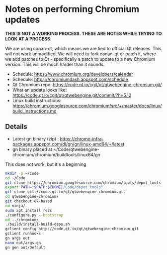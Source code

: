 # Notes on performing Chromium updates

**THIS IS NOT A WORKING PROCESS. THESE ARE NOTES WHILE TRYING TO LOOK AT A PROCESS.**

We are using conan-qt, which means we are tied to official Qt releases. This will not work unmodified. We will need to fork conan-qt or patch it, where we add patches to Qt - specifically a patch to update to a new Chromium version. This will be much harder than it sounds.

* Schedule: https://www.chromium.org/developers/calendar
* Schedule: https://chromiumdash.appspot.com/schedule
* Qt Chromium repo: https://code.qt.io/cgit/qt/qtwebengine-chromium.git/
* What an update looks like: https://code.qt.io/cgit/qt/qtwebengine.git/commit/?h=5.12
* Linux build instructions: https://chromium.googlesource.com/chromium/src/+/master/docs/linux/build_instructions.md

## Details
* Latest gn binary (zip) : https://chrome-infra-packages.appspot.com/dl/gn/gn/linux-amd64/+/latest
* gn binary placed at ~/Code/qtwebengine-chromium/chromium/buildtools/linux64/gn

This does not work, but it's a beginning
~~~ bash
mkdir -p ~/Code
cd ~/Code
git clone https://chromium.googlesource.com/chromium/tools/depot_tools.git
export PATH="$PATH:${HOME}/Code/depot_tools"
git clone git://code.qt.io/qt/qtwebengine-chromium.git
cd qtwebengine-chromium/
git checkout 87-based
cd ninja/
sudo apt install re2c
./configure.py --bootstrap
cd ../chromium/
./build/install-build-deps.sh
gclient config http://code.qt.io/qt/qtwebengine-chromium.git
gclient runhooks
gn args out
nano out/args.gn
gn gen out/Default
~~~